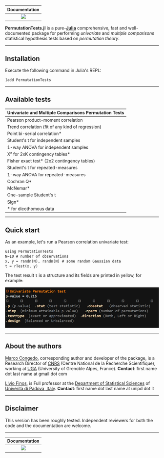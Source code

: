 | **Documentation**  |
|:---------------------------------------:|
| [![](https://img.shields.io/badge/docs-dev-blue.svg)](https://Marco-Congedo.github.io/PermutationTests.jl/dev) |

**PermutationTests.jl** is a pure-[**Julia**](https://julialang.org/) comprehensive, fast and well-documented
package for performing *univariate* and *multiple comparisons* statistical hypothesis tests based
on *permutation theory*.

---
## Installation

Execute the following command in Julia's REPL:

    ]add PermutationTests

---
## Available tests

| Univariate and Multiple Comparisons Permutation Tests | 
|:----------|
| Pearson product-moment correlation | 
| Trend correlation (fit of any kind of regression) |
| Point bi-serial correlation* |
| Student's t for independent samples | 
| 1-way ANOVA for independent samples | 
| Χ² for 2xK contingency tables* |
| Fisher exact test* (2x2 contingency tables) | 
| Student's t for repeated-measures | 
| 1-way ANOVA for repeated-measures | 
| Cochran Q*|
| McNemar*|
| One-sample Student's t  | 
| Sign*|
|                * for dicothomous data |

---
## Quick start

As an example, let's run a Pearson correlation univariate test:

```
using PermutationTests
N=10 # number of observations
x, y = randn(N), randn(N) # some random Gaussian data
t = rTest(x, y)
```

The test result `t` is a structure and its fields are printed in yellow, 
for example:

![](/docs/src/assets/Result_example.png)


---
## About the authors

[Marco Congedo](https://sites.google.com/site/marcocongedo), corresponding author and developer of the package, is a Research Director of [CNRS](http://www.cnrs.fr/en) (Centre National de la Recherche Scientifique), working at
[UGA](https://www.univ-grenoble-alpes.fr/english/) (University of Grenoble Alpes, France).
**Contact**: first name dot last name at gmail dot com

[Livio Finos](https://pnc.unipd.it/finos-livio/), is Full professor at the  [Department of Statistical Sciences](https://www.unipd.it/en/stat) of [Univerità di Padova, Italy](https://pnc.unipd.it/).
**Contact**: first name dot last name at unipd dot it

---
## Disclaimer

This version has been roughly tested.
Independent reviewers for both the code and the documentation are welcome.

---
| **Documentation**  | 
|:---------------------------------------:|
| [![](https://img.shields.io/badge/docs-dev-blue.svg)](https://Marco-Congedo.github.io/PermutationTests.jl/dev) |
